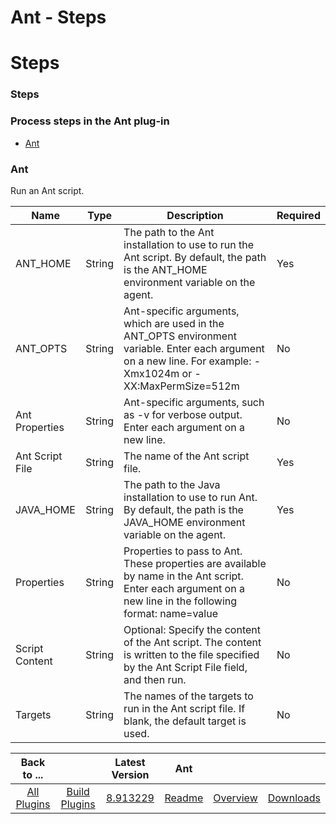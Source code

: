 
Ant - Steps
===========

# Steps


### Steps




### Process steps in the Ant plug-in

* [Ant](#ant)


### Ant

Run an Ant script.


| Name | Type | Description | Required |
| --- | --- | --- | --- |
| ANT\_HOME | String | The path to the Ant installation to use to run the Ant script. By default, the path is the ANT\_HOME environment variable on the agent. | Yes |
| ANT\_OPTS | String | Ant-specific arguments, which are used in the ANT\_OPTS environment variable. Enter each argument on a new line. For example: -Xmx1024m or -XX:MaxPermSize=512m | No |
| Ant Properties | String | Ant-specific arguments, such as -v for verbose output. Enter each argument on a new line. | No |
| Ant Script File | String | The name of the Ant script file. | Yes |
| JAVA\_HOME | String | The path to the Java installation to use to run Ant. By default, the path is the JAVA\_HOME environment variable on the agent. | Yes |
| Properties | String | Properties to pass to Ant. These properties are available by name in the Ant script. Enter each argument on a new line in the following format: name=value | No |
| Script Content | String | Optional: Specify the content of the Ant script. The content is written to the file specified by the Ant Script File field, and then run. | No |
| Targets | String | The names of the targets to run in the Ant script file. If blank, the default target is used. | No |



|Back to ...||Latest Version|Ant |||
| :---: | :---: | :---: | :---: | :---: | :---: |
|[All Plugins](../../index.md)|[Build Plugins](../README.md)|[8.913229](https://raw.githubusercontent.com/UrbanCode/IBM-UCB-PLUGINS/main/files/Ant/Ant-8.913229.zip)|[Readme](README.md)|[Overview](overview.md)|[Downloads](downloads.md)|
